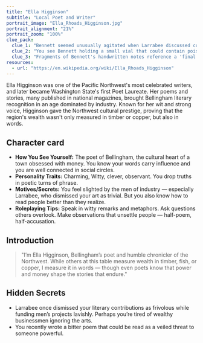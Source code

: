 ```yaml
---
title: "Ella Higginson"
subtitle: "Local Poet and Writer"
portrait_image: "Ella_Rhoads_Higginson.jpg"
portrait_alignment: "21%"
portrait_zoom: "100%"
clue_pack:
  clue_1: "Bennett seemed unusually agitated when Larrabee discussed cultural funding."
  clue_2: "You see Bennett holding a small vial that could contain poison near the study."
  clue_3: "Fragments of Bennett's handwritten notes reference a 'final solution' to a problem with Larrabee."
resources:
  - url: "https://en.wikipedia.org/wiki/Ella_Rhoads_Higginson"
---
```


Ella Higginson was one of the Pacific Northwest's most celebrated writers, and later became Washington State's first Poet Laureate. Her poems and stories, many published in national magazines, brought Bellingham literary recognition in an age dominated by industry. Known for her wit and strong voice, Higginson gave the Northwest cultural prestige, proving that the region's wealth wasn't only measured in timber or copper, but also in words.

## Character card

* **How You See Yourself:** The poet of Bellingham, the cultural heart of a town obsessed with money. You know your words carry influence and you are well connected in social circles.
* **Personality Traits:** Charming, Witty, clever, observant. You drop truths in poetic turns of phrase.
* **Motives/Secrets:** You feel slighted by the men of industry — especially Larrabee, who dismissed your art as trivial. But you also know how to read people better than they realize.
* **Roleplaying Tips:** Speak in witty remarks and metaphors. Ask questions others overlook. Make observations that unsettle people — half-poem, half-accusation.

## Introduction

> "I’m Ella Higginson, Bellingham’s poet and humble chronicler of the Northwest. While others at this table measure wealth in timber, fish, or copper, I measure it in words — though even poets know that power and money shape the stories that endure."

## Hidden Secrets

- Larrabee once dismissed your literary contributions as frivolous while funding men’s projects lavishly. Perhaps you’re tired of wealthy businessmen ignoring the arts.
- You recently wrote a bitter poem that could be read as a veiled threat to someone powerful.
